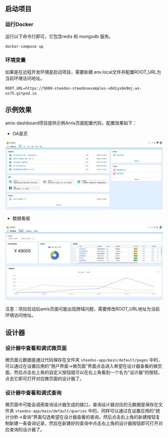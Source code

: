 ## 启动项目

### 运行Docker

运行以下命令行即可，它包含redis 和 mongodb 服务。

```bash
docker-compose up
```

### 环境变量

如果是在远程开发环境是启动项目，需要新建.env.local文件并配置ROOT_URL为当前环境访问地址。

```
ROOT_URL=https://5000-steedos-steedosexamples-v0diys6e9mj.ws-us75.gitpod.io
```

## 示例效果

amis-dashboard项目提供示例Amis页面配置代码，配置效果如下：

- OA首页

![oa首页](./dashboard1.png)

- 数据看板

![数据看板](./dashboard2.png)

注意：项目启动后amis页面可能出现跨域问题，需要修改ROOT_URL地址为当前环境访问地址。

## 设计器

### 设计器中查看和调式微页面

微页面元数据是通过代码保存在文件夹 `steedos-app/main/default/pages` 中的，可以通过在设置应用的“用户界面->微页面”界面点击进入希望在设计器查看的微页面，然后点击右上角的自定义按钮就可以在右上角看到一个名为“设计器”的按钮，点击它即可打开对应微页面的设计器了。

### 设计器中查看和调式查询

微页面中可能会调用查询设计器生成的接口，查询设计器对应的元数据是保存在文件夹 `steedos-app/main/default/queries` 中的，同样可以通过在设置应用的“统计分析->查询”界面勾选希望在设计器查看的查询，然后点击右上角的新建按钮复制新建一条查询记录，然后在新建好的查询中点击右上角的设计器按钮即可打开对应查询的设计器了。